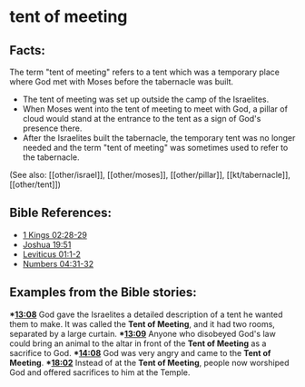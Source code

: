 # tent of meeting #

## Facts: ##

The term "tent of meeting" refers to a tent which was a temporary place where God met with Moses before the tabernacle was built.

* The tent of meeting was set up outside the camp of the Israelites.
* When Moses went into the tent of meeting to meet with God, a pillar of cloud would stand at the entrance to the tent as a sign of God's presence there. 
* After the Israelites built the tabernacle, the temporary tent was no longer needed and the term "tent of meeting" was sometimes used to refer to the tabernacle. 

(See also: [[other/israel]], [[other/moses]], [[other/pillar]], [[kt/tabernacle]], [[other/tent]])

## Bible References: ##

* [1 Kings 02:28-29](en/tn/1ki/help/02/28)
* [Joshua 19:51](en/tn/jos/help/19/51)
* [Leviticus 01:1-2](en/tn/lev/help/01/01)
* [Numbers 04:31-32](en/tn/num/help/04/31)

## Examples from the Bible stories: ##

  __*[13:08](en/tn/obs/help/13/08)__ God gave the Israelites a detailed description of a tent he wanted them to make. It was called the __Tent of Meeting__, and it had two rooms, separated by a large curtain. 
  __*[13:09](en/tn/obs/help/13/09)__ Anyone who disobeyed God's law could bring an animal to the altar in front of the __Tent of Meeting__ as a sacrifice to God. 
  __*[14:08](en/tn/obs/help/14/08)__ God was very angry and came to the __Tent of Meeting__. 
  __*[18:02](en/tn/obs/help/18/02)__ Instead of at the __Tent of Meeting__, people now worshiped God and offered sacrifices to him at the Temple.